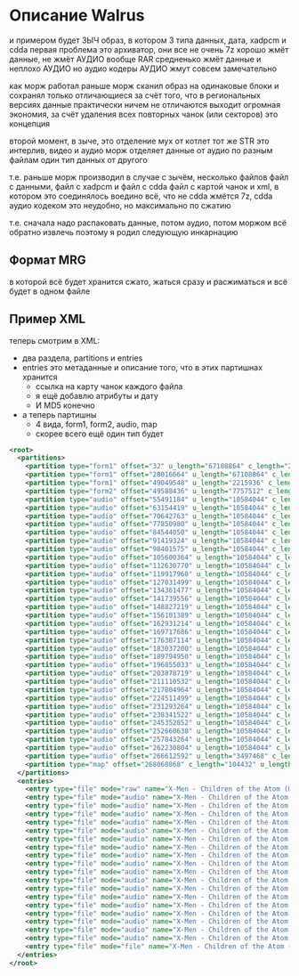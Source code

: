 # Описание Walrus

и примером будет ЗЫЧ образ, в котором 3 типа данных, дата, xadpcm и cdda
первая проблема это архиватор, они все не очень
7z хорошо жмёт данные, не жмёт АУДИО вообще
RAR средненько жмёт данные и неплохо АУДИО
но аудио кодеры АУДИО жмут совсем замечательно

как морж работал раньше
морж сканил образ на одинаковые блоки и сохранял только отличающиеся
за счёт того, что в региональных версиях данные практически ничем не отличаются
выходит огромная экономия, за счёт удаления всех повторных чанок (или секторов)
это концепция

второй момент, в зыче, это отделение мух от котлет
тот же STR это интерлив, видео и аудио
морж отделяет данные от аудио по разным файлам
один тип данных от другого

т.е. раньше морж производил в случае с зычём, несколько файлов
файл с данными, файл с xadpcm и  файл с cdda 
файл с картой чанок и xml, в котором это соединялось воедино
всё, что не cdda жмётся 7z, cdda аудио кодеком
это неудобно, но максимально по сжатию

т.е. сначала надо распаковать данные, потом аудио, потом моржом всё обратно извлечь 
поэтому я родил следующую инкарнацию

## Формат MRG

в которой всё будет хранится сжато, жаться сразу и расжиматься
и всё будет в одном файле

## Пример XML

теперь смотрим в XML:
- два раздела, partitions и entries
- entries это метаданные и описание того, что в этих партишнах хранится
    - ссылка на карту чанок каждого файла
    - я ещё добавлю атрибуты и дату
    - И MD5 конечно
- а теперь партишны
    - 4 вида, form1, form2, audio, map
    - скорее всего ещё один тип будет

```xml
<root>
  <partitions>
    <partition type="form1" offset="32" u_length="67108864" c_length="28016632" />
    <partition type="form1" offset="28016664" u_length="67108864" c_length="21032884" />
    <partition type="form1" offset="49049548" u_length="2215936" c_length="538888" />
    <partition type="form2" offset="49588436" u_length="7757512" c_length="5902748" />
    <partition type="audio" offset="55491184" u_length="10584044" c_length="7663235" />
    <partition type="audio" offset="63154419" u_length="10584044" c_length="7488344" />
    <partition type="audio" offset="70642763" u_length="10584044" c_length="7208217" />
    <partition type="audio" offset="77850980" u_length="10584044" c_length="6693070" />
    <partition type="audio" offset="84544050" u_length="10584044" c_length="6875274" />
    <partition type="audio" offset="91419324" u_length="10584044" c_length="6982251" />
    <partition type="audio" offset="98401575" u_length="10584044" c_length="7198789" />
    <partition type="audio" offset="105600364" u_length="10584044" c_length="7030406" />
    <partition type="audio" offset="112630770" u_length="10584044" c_length="7287190" />
    <partition type="audio" offset="119917960" u_length="10584044" c_length="7113539" />
    <partition type="audio" offset="127031499" u_length="10584044" c_length="7329978" />
    <partition type="audio" offset="134361477" u_length="10584044" c_length="7378079" />
    <partition type="audio" offset="141739556" u_length="10584044" c_length="7087663" />
    <partition type="audio" offset="148827219" u_length="10584044" c_length="7274170" />
    <partition type="audio" offset="156101389" u_length="10584044" c_length="6829825" />
    <partition type="audio" offset="162931214" u_length="10584044" c_length="6786472" />
    <partition type="audio" offset="169717686" u_length="10584044" c_length="6669428" />
    <partition type="audio" offset="176387114" u_length="10584044" c_length="6650086" />
    <partition type="audio" offset="183037200" u_length="10584044" c_length="6757750" />
    <partition type="audio" offset="189794950" u_length="10584044" c_length="7060083" />
    <partition type="audio" offset="196855033" u_length="10584044" c_length="7023686" />
    <partition type="audio" offset="203878719" u_length="10584044" c_length="7231813" />
    <partition type="audio" offset="211110532" u_length="10584044" c_length="6694432" />
    <partition type="audio" offset="217804964" u_length="10584044" c_length="6706535" />
    <partition type="audio" offset="224511499" u_length="10584044" c_length="6781765" />
    <partition type="audio" offset="231293264" u_length="10584044" c_length="7048258" />
    <partition type="audio" offset="238341522" u_length="10584044" c_length="7011330" />
    <partition type="audio" offset="245352852" u_length="10584044" c_length="7307786" />
    <partition type="audio" offset="252660638" u_length="10584044" c_length="5182626" />
    <partition type="audio" offset="257843264" u_length="10584044" c_length="4387540" />
    <partition type="audio" offset="262230804" u_length="10584044" c_length="4381788" />
    <partition type="audio" offset="266612592" u_length="3497468" c_length="1448276" />
    <partition type="map" offset="268060868" c_length="104432" u_length="1896128" />
  </partitions>
  <entries>
    <entry type="file" mode="raw" name="X-Men - Children of the Atom (USA) (Track 01).bin" length="194239920" map_offset="0" map_length="1321360" />
    <entry type="file" mode="audio" name="X-Men - Children of the Atom (USA) (Track 02).bin" length="21511392" map_offset="1321360" map_length="36584" />
    <entry type="file" mode="audio" name="X-Men - Children of the Atom (USA) (Track 03).bin" length="12449136" map_offset="1357944" map_length="21172" />
    <entry type="file" mode="audio" name="X-Men - Children of the Atom (USA) (Track 04).bin" length="1164240" map_offset="1379116" map_length="1980" />
    <entry type="file" mode="audio" name="X-Men - Children of the Atom (USA) (Track 05).bin" length="1432368" map_offset="1381096" map_length="2436" />
    <entry type="file" mode="audio" name="X-Men - Children of the Atom (USA) (Track 06).bin" length="1171296" map_offset="1383532" map_length="1992" />
    <entry type="file" mode="audio" name="X-Men - Children of the Atom (USA) (Track 07).bin" length="20728176" map_offset="1385524" map_length="35252" />
    <entry type="file" mode="audio" name="X-Men - Children of the Atom (USA) (Track 08).bin" length="25342800" map_offset="1420776" map_length="43100" />
    <entry type="file" mode="audio" name="X-Men - Children of the Atom (USA) (Track 09).bin" length="23726976" map_offset="1463876" map_length="40352" />
    <entry type="file" mode="audio" name="X-Men - Children of the Atom (USA) (Track 10).bin" length="24209136" map_offset="1504228" map_length="41172" />
    <entry type="file" mode="audio" name="X-Men - Children of the Atom (USA) (Track 11).bin" length="20831664" map_offset="1545400" map_length="35428" />
    <entry type="file" mode="audio" name="X-Men - Children of the Atom (USA) (Track 12).bin" length="20119008" map_offset="1580828" map_length="34216" />
    <entry type="file" mode="audio" name="X-Men - Children of the Atom (USA) (Track 13).bin" length="25580352" map_offset="1615044" map_length="43504" />
    <entry type="file" mode="audio" name="X-Men - Children of the Atom (USA) (Track 14).bin" length="19999056" map_offset="1658548" map_length="34012" />
    <entry type="file" mode="audio" name="X-Men - Children of the Atom (USA) (Track 15).bin" length="21770112" map_offset="1692560" map_length="37024" />
    <entry type="file" mode="audio" name="X-Men - Children of the Atom (USA) (Track 16).bin" length="21464352" map_offset="1729584" map_length="36504" />
    <entry type="file" mode="audio" name="X-Men - Children of the Atom (USA) (Track 17).bin" length="22701504" map_offset="1766088" map_length="38608" />
    <entry type="file" mode="audio" name="X-Men - Children of the Atom (USA) (Track 18).bin" length="21593712" map_offset="1804696" map_length="36724" />
    <entry type="file" mode="audio" name="X-Men - Children of the Atom (USA) (Track 19).bin" length="32163600" map_offset="1841420" map_length="54700" />
    <entry type="file" mode="file" name="X-Men - Children of the Atom (USA).cue" length="2433" map_offset="1896120" map_length="8" />
  </entries>
</root>
```
